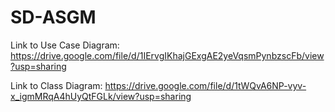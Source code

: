 # SD-ASGM

Link to Use Case Diagram: https://drive.google.com/file/d/1IErvgIKhajGExgAE2yeVqsmPynbzscFb/view?usp=sharing

Link to Class Diagram: https://drive.google.com/file/d/1tWQvA6NP-vyv-x_igmMRqA4hUyQtFGLk/view?usp=sharing
